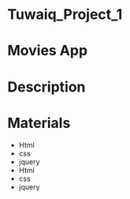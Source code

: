 # Tuwaiq_Project_1
# Movies App
# Description
  
# Materials
* Html
* css
* jquery
* Html
* css
* jquery

 

 
